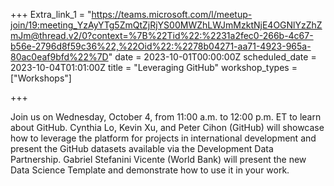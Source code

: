 +++
Extra_link_1 = "https://teams.microsoft.com/l/meetup-join/19:meeting_YzAyYTg5ZmQtZjRjYS00MWZhLWJmMzktNjE4OGNlYzZhZmJm@thread.v2/0?context=%7B%22Tid%22:%2231a2fec0-266b-4c67-b56e-2796d8f59c36%22,%22Oid%22:%2278b04271-aa71-4923-965a-80ac0eaf9bfd%22%7D"
date = 2023-10-01T00:00:00Z
scheduled_date = 2023-10-04T01:01:00Z
title = "Leveraging GitHub"
workshop_types = ["Workshops"]

+++

Join us on Wednesday, October 4, from 11:00 a.m. to 12:00 p.m. ET to learn about GitHub. Cynthia Lo, Kevin Xu, and Peter Cihon (GitHub) will showcase how to leverage the platform for projects in international development and present the GitHub datasets available via the Development Data Partnership. Gabriel Stefanini Vicente (World Bank) will present the new Data Science Template and demonstrate how to use it in your work.